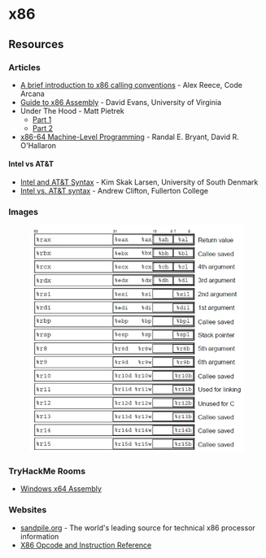 # x86

## Resources

### Articles

* [A brief introduction to x86 calling conventions](https://codearcana.com/posts/2013/05/21/a-brief-introduction-to-x86-calling-conventions.html) - Alex Reece, Code Arcana
* [Guide to x86 Assembly](https://www.cs.virginia.edu/\~evans/cs216/guides/x86.html) - David Evans, University of Virginia
* Under The Hood - Matt Pietrek
  * [Part 1](https://bytepointer.com/resources/pietrek\_asm\_pt1.htm)
  * [Part 2](https://bytepointer.com/resources/pietrek\_asm\_pt2.htm)
* [x86-64 Machine-Level Programming](https://www.cs.cmu.edu/\~fp/courses/15213-s07/misc/asm64-handout.pdf) - Randal E. Bryant, David R. O'Hallaron

#### Intel vs AT\&T

* [Intel and AT\&T Syntax](https://imada.sdu.dk/u/kslarsen/dm546/Material/IntelnATT.htm) - Kim Skak Larsen, University of South Denmark
* [Intel vs. AT\&T syntax](https://staffwww.fullcoll.edu/aclifton/courses/cs241/syntax.html) - Andrew Clifton, Fullerton College

### Images

<figure><img src="../../.gitbook/assets/x86 Registers.webp" alt=""><figcaption></figcaption></figure>

### TryHackMe Rooms

* [Windows x64 Assembly](https://tryhackme.com/r/room/win64assembly)

### Websites

* [sandpile.org](https://sandpile.org/) - The world's leading source for technical x86 processor information
* [X86 Opcode and Instruction Reference](https://ref.x86asm.net/)
